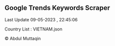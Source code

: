

## Google Trends Keywords Scraper 
 
Last Update 09-05-2023 , 22:45:06

Country List :
VIETNAM.json



© Abdul Muttaqin 
